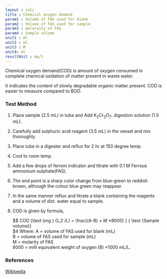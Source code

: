```yaml
---
layout : calc
title : Chemical oxygen demand
param1 : Volume of FAS used for blank
param2 : Volune of FAS used for sample 
param3 : molaraity of FAS
param4 : Sample volume
unit1 : ml
unit2 : ml
unit3 : M
unit4: ml
resultUnit : mg/l
---
```


Chemical oxygen demand(COD) is amount of oxygen consumed in complete chemical oxidation of matter present in waste water.  

It indicates the content of slowly degradable organic matter present.
COD is easier to measure compared to BOD.
### Test Method 
1. Place sample (2.5 mL) in  tube and Add K<sub>2</sub>Cr<sub>2</sub>O<sub>7</sub>.  digestion solution (1.5 mL).
    
2. Carefully add sulphuric acid reagent (3.5 mL) in the vessel and mix thoroughly.
3. Place tube in a digester and reflux for 2 hr at 150 degree temp.
4. Cool to room temp.
5. Add a few drops of ferroin indicator and titrate with 0.1 M Ferrous ammonium sulphate(FAS).
6. The end point is a sharp color change from blue-green to reddish brown, although the  colour blue green may reappear.
7. In the same manner reflux and titrate a blank containing the reagents and a volume of dist. water equal to sample.
8. COD is given by formula,  
   
   $$
   COD (\text {mg } O_2 /L) = \frac{(A-B) × M ×8000) } { \text {Sample volume}}  
$4
Where: A = volume of FAS used for blank (mL)   
B = volume of FAS used for sample (mL)  
M = molarity of FAS   
8000 = milli equivalent weight of oxygen (8) ×1000 mL/L.

### References
[Wikipedia](https://en.wikipedia.org/wiki/Chemical_oxygen_demand)

<script>  
    const inputs = document.querySelectorAll('input');    
    inputs.forEach(input => {
      // Check on input
      input.addEventListener('input', () => {
           
        // Auto-calculate on every input change
        calculate();
      });      
      // Check on page load
      if (input.value) {
        input.closest('.outlined-field').classList.add('has-content');
      }
    });

    // Calculate function 
    function calculate() {
      const fasBlank = parseFloat(document.getElementById('param1').value) || 0;
      const fasSample = parseFloat(document.getElementById('param2').value) || 0;
      const molarity = parseFloat(document.getElementById('param3').value) || 0;
      const sampleVolume= parseFloat(document.getElementById('param4').value) || 0;
      //const param4 = parseFloat(document.getElementById('param4').value) || 0;
      //const param5 = parseFloat(document.getElementById('param5').value) || 0;
      
      // Example calculation: sum of all parameters
      // Replace this with your actual formula
      const result = ((fasBlank -  fasSample)*molarity *80000)/sampleVolume
      
      document.getElementById('result').innerText = result.toFixed(2);
    }


</script>